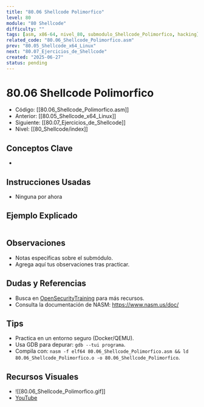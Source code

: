 ```yaml
---
title: "80.06 Shellcode Polimorfico"
level: 80
module: "80 Shellcode"
difficulty: ""
tags: [asm, x86-64, nivel_80, submodulo_Shellcode_Polimorfico, hacking]
related_code: "80.06_Shellcode_Polimorfico.asm"
prev: "80.05_Shellcode_x64_Linux"
next: "80.07_Ejercicios_de_Shellcode"
created: "2025-06-27"
status: pending
---
```


# 80.06 Shellcode Polimorfico

- Código: [[80.06_Shellcode_Polimorfico.asm]]  
- Anterior: [[80.05_Shellcode_x64_Linux]]  
- Siguiente: [[80.07_Ejercicios_de_Shellcode]]  
- Nivel: [[80_Shellcode/index]]  

## Conceptos Clave
- 

## Instrucciones Usadas
- Ninguna por ahora

## Ejemplo Explicado
```asm

```

## Observaciones
- Notas específicas sobre el submódulo.
- Agrega aquí tus observaciones tras practicar.

## Dudas y Referencias
- Busca en [OpenSecurityTraining](https://opensecuritytraining.info/) para más recursos.
- Consulta la documentación de NASM: https://www.nasm.us/doc/

## Tips
- Practica en un entorno seguro (Docker/QEMU).
- Usa GDB para depurar: `gdb --tui programa`.
- Compila con: `nasm -f elf64 80.06_Shellcode_Polimorfico.asm && ld 80.06_Shellcode_Polimorfico.o -o 80.06_Shellcode_Polimorfico`.

## Recursos Visuales
- ![[80.06_Shellcode_Polimorfico.gif]]  
- [YouTube](https://youtube.com/placeholder)

